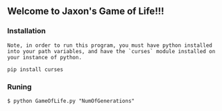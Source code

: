 ## Welcome to Jaxon's Game of Life!!!

### Installation
    Note, in order to run this program, you must have python installed into your path variables, and have the `curses` module installed on your instance of python.

```
pip install curses
```

### Runing
```
$ python GameOfLife.py "NumOfGenerations"
```
